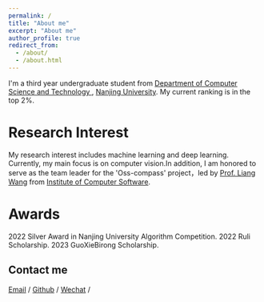 ```yaml
---
permalink: /
title: "About me"
excerpt: "About me"
author_profile: true
redirect_from: 
  - /about/
  - /about.html
---
```


I'm a third year undergraduate student from [Department of Computer Science and Technology ]([https://www.nju.edu.cn/](https://cs.nju.edu.cn/main.htm)), [Nanjing University](https://www.nju.edu.cn/). My current ranking is in the top 2%.

Research Interest
======
My research interest includes machine learning and deep learning. Currently, my main focus is on computer vision.In addition, I am honored to serve as the team leader for the 'Oss-compass' project，led by [Prof. Liang Wang](https://cs.nju.edu.cn/wangliang/index.htm) from [Institute of Computer Software](https://ics.nju.edu.cn/).


Awards
======
2022 Silver Award in Nanjing University Algorithm Competition.
2022 Ruli Scholarship.
2023 GuoXieBirong Scholarship.


Contact me
------
[Email](mailto:211830093@smail.nju.edu.cn) / [Github](https://github.com/starriver0305) / [Wechat](../images/wechat.jpg) / 


